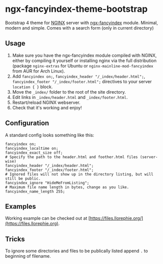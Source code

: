 # ngx-fancyindex-theme-bootstrap
Bootstrap 4 theme for [NGINX](https://www.nginx.org/) server with [ngx-fancyindex](https://github.com/aperezdc/ngx-fancyindex) module. Minimal, modern and simple.
Comes with a search form (only in current directory)

## Usage

1. Make sure you have the ngx-fancyindex module compiled with NGINX, either by compiling it yourself or installing nginx via the full distribution (package ``nginx-extras`` for Ubuntu or ``nginx-mainline-mod-fancyindex`` from AUR for Arch Linux).
2. Add ``fancyindex on;``, ``fancyindex_header "/_index/header.html";``, ``fancyindex_footer "/_index/footer.html";`` directives to your server ``location { }`` block.
3. Move the ``_index/`` folder to the root of the site directory.
4. Edit links in ``_index/header.html`` and ``_index/footer.html``.
5. Restart/reload NGINX webserver.
6. Check that it's working and enjoy!

## Configuration

A standard config looks something like this:

```
fancyindex on;
fancyindex_localtime on;
fancyindex_exact_size off;
# Specify the path to the header.html and foother.html files (server-wise)
fancyindex_header "/_index/header.html";
fancyindex_footer "/_index/footer.html";
# Ignored files will not show up in the directory listing, but will still be public.
fancyindex_ignore "HideMeFromListing";
# Maximum file name length in bytes, change as you like.
fancyindex_name_length 255;
```

## Examples

Working example can be checked out at [https://files.llorephie.org/](https://files.llorephie.org).

## Tricks
To ignore some directories and files to be publically listed append `.` to beginning of filename.